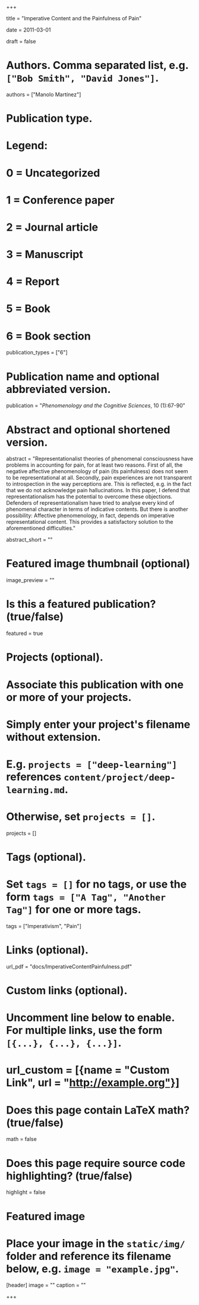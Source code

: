+++ 

title = "Imperative Content and the Painfulness of Pain" 

date = 2011-03-01

draft = false

# Authors. Comma separated list, e.g. `["Bob Smith", "David Jones"]`. 

authors = ["Manolo Martínez"]

# Publication type.
# Legend:
# 0 = Uncategorized
# 1 = Conference paper
# 2 = Journal article
# 3 = Manuscript
# 4 = Report
# 5 = Book
# 6 = Book section
publication_types = ["6"]

# Publication name and optional abbreviated version. 

publication = "*Phenomenology and the Cognitive Sciences*, 10 (1):67-90"


# Abstract and optional shortened version.

abstract = "Representationalist theories of phenomenal consciousness have problems in accounting for pain, for at least two reasons. First of all, the negative affective phenomenology of pain (its painfulness) does not seem to be representational at all. Secondly, pain experiences are not transparent to introspection in the way perceptions are. This is reflected, e.g. in the fact that we do not acknowledge pain hallucinations. In this paper, I defend that representationalism has the potential to overcome these objections. Defenders of representationalism have tried to analyse every kind of phenomenal character in terms of indicative contents. But there is another possibility: Affective phenomenology, in fact, depends on imperative representational content. This provides a satisfactory solution to the aforementioned difficulties."

abstract_short = ""

# Featured image thumbnail (optional)
image_preview = ""

# Is this a featured publication? (true/false) 

featured = true

# Projects (optional).
#   Associate this publication with one or more of your projects.
#   Simply enter your project's filename without extension.
#   E.g. `projects = ["deep-learning"]` references `content/project/deep-learning.md`.
#   Otherwise, set `projects = []`.
projects = []

# Tags (optional).
#   Set `tags = []` for no tags, or use the form `tags = ["A Tag", "Another Tag"]` for one or more tags. 

tags = ["Imperativism", "Pain"]

# Links (optional). 

url_pdf = "docs/ImperativeContentPainfulness.pdf"

# Custom links (optional).
#   Uncomment line below to enable. For multiple links, use the form `[{...}, {...}, {...}]`.
# url_custom = [{name = "Custom Link", url = "http://example.org"}]

# Does this page contain LaTeX math? (true/false) 
math = false

# Does this page require source code highlighting? (true/false) 
highlight = false

# Featured image
# Place your image in the `static/img/` folder and reference its filename below, e.g. `image = "example.jpg"`.
[header]
image = ""
caption = ""

+++
